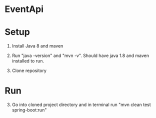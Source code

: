 # EventApi

# Setup

1. Install Java 8 and maven

2. Run "java -version" and "mvn -v". Should have java 1.8 and maven installed to run.

2. Clone repository

# Run

3. Go into cloned project directory and in terminal run "mvn clean test spring-boot:run"
